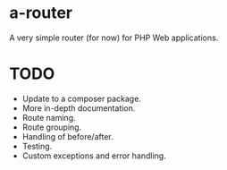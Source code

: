 # a-router

A very simple router (for now) for PHP Web applications.


# TODO

* Update to a composer package.
* More in-depth documentation.
* Route naming.
* Route grouping.
* Handling of before/after.
* Testing.
* Custom exceptions and error handling.